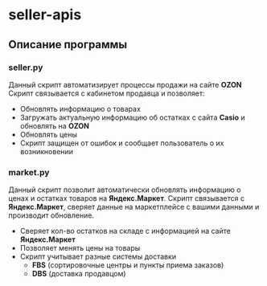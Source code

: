 # seller-apis 

## Описание программы

### seller.py

Данный скрипт автоматизирует процессы продажи на сайте **OZON**
Скрипт связывается с кабинетом продавца и позволяет:
  - Обновлять информацию о товарах
  - Загружать актуальную информацию об остатках с сайта **Casio** и обновлять на **OZON**
  - Обновлять цены
  - Скрипт защищен от ошибок и сообщает пользователь о их возникновении


### market.py

Данный скрипт позволит автоматически обновлять информацию о ценах и остатках товаров на **Яндекс.Маркет**.
Скрипт связывается с **Яндекс.Маркет**, сверяет данные на маркетплейсе с вашими данными и производит обновление.
  - Сверяет кол-во остатков на складе с информацией на сайте **Яндекс.Маркет**
  - Позволяет менять цены на товары
  - Скрипт учитывает разные системы доставки
      - **FBS** (cортировочные центры и пункты приема заказов)
      - **DBS** (доставка продавцом)
